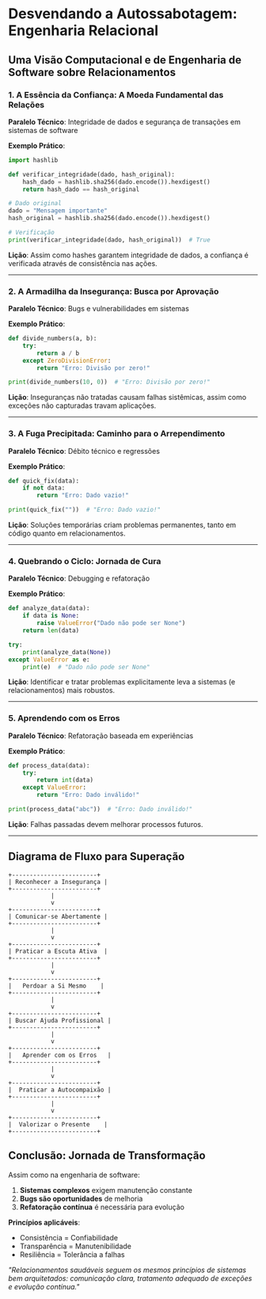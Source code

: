 # Desvendando a Autossabotagem: Engenharia Relacional

## Uma Visão Computacional e de Engenharia de Software sobre Relacionamentos

### 1. A Essência da Confiança: A Moeda Fundamental das Relações

**Paralelo Técnico**:
Integridade de dados e segurança de transações em sistemas de software

**Exemplo Prático**:

```python
import hashlib

def verificar_integridade(dado, hash_original):
    hash_dado = hashlib.sha256(dado.encode()).hexdigest()
    return hash_dado == hash_original

# Dado original
dado = "Mensagem importante"
hash_original = hashlib.sha256(dado.encode()).hexdigest()

# Verificação
print(verificar_integridade(dado, hash_original))  # True
```

**Lição**:
Assim como hashes garantem integridade de dados, a confiança é verificada através de consistência nas ações.

---

### 2. A Armadilha da Insegurança: Busca por Aprovação

**Paralelo Técnico**:
Bugs e vulnerabilidades em sistemas

**Exemplo Prático**:

```python
def divide_numbers(a, b):
    try:
        return a / b
    except ZeroDivisionError:
        return "Erro: Divisão por zero!"

print(divide_numbers(10, 0))  # "Erro: Divisão por zero!"
```

**Lição**:
Inseguranças não tratadas causam falhas sistêmicas, assim como exceções não capturadas travam aplicações.

---

### 3. A Fuga Precipitada: Caminho para o Arrependimento

**Paralelo Técnico**:
Débito técnico e regressões

**Exemplo Prático**:

```python
def quick_fix(data):
    if not data:
        return "Erro: Dado vazio!"

print(quick_fix(""))  # "Erro: Dado vazio!"
```

**Lição**:
Soluções temporárias criam problemas permanentes, tanto em código quanto em relacionamentos.

---

### 4. Quebrando o Ciclo: Jornada de Cura

**Paralelo Técnico**:
Debugging e refatoração

**Exemplo Prático**:

```python
def analyze_data(data):
    if data is None:
        raise ValueError("Dado não pode ser None")
    return len(data)

try:
    print(analyze_data(None))
except ValueError as e:
    print(e)  # "Dado não pode ser None"
```

**Lição**:
Identificar e tratar problemas explicitamente leva a sistemas (e relacionamentos) mais robustos.

---

### 5. Aprendendo com os Erros

**Paralelo Técnico**:
Refatoração baseada em experiências

**Exemplo Prático**:

```python
def process_data(data):
    try:
        return int(data)
    except ValueError:
        return "Erro: Dado inválido!"

print(process_data("abc"))  # "Erro: Dado inválido!"
```

**Lição**:
Falhas passadas devem melhorar processos futuros.

---

## Diagrama de Fluxo para Superação

```
+------------------------+
| Reconhecer a Insegurança |
+------------------------+
            |
            v
+------------------------+
| Comunicar-se Abertamente |
+------------------------+
            |
            v
+------------------------+
| Praticar a Escuta Ativa  |
+------------------------+
            |
            v
+------------------------+
|   Perdoar a Si Mesmo    |
+------------------------+
            |
            v
+------------------------+
| Buscar Ajuda Profissional |
+------------------------+
            |
            v
+------------------------+
|   Aprender com os Erros   |
+------------------------+
            |
            v
+------------------------+
|  Praticar a Autocompaixão |
+------------------------+
            |
            v
+------------------------+
|  Valorizar o Presente    |
+------------------------+
```

## Conclusão: Jornada de Transformação

Assim como na engenharia de software:

1. **Sistemas complexos** exigem manutenção constante
2. **Bugs são oportunidades** de melhoria
3. **Refatoração contínua** é necessária para evolução

**Princípios aplicáveis**:

- Consistência = Confiabilidade
- Transparência = Manutenibilidade
- Resiliência = Tolerância a falhas

_"Relacionamentos saudáveis seguem os mesmos princípios de sistemas bem arquitetados: comunicação clara, tratamento adequado de exceções e evolução contínua."_
